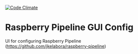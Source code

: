 [![Code Climate](https://codeclimate.com/github/tarciosaraiva/rpipeline-ui.png)](https://codeclimate.com/github/tarciosaraiva/rpipeline-ui)

Raspberry Pipeline GUI Config
=============================

UI for configuring Raspberry Pipeline (https://github.com/jkelabora/raspberry-pipeline)
